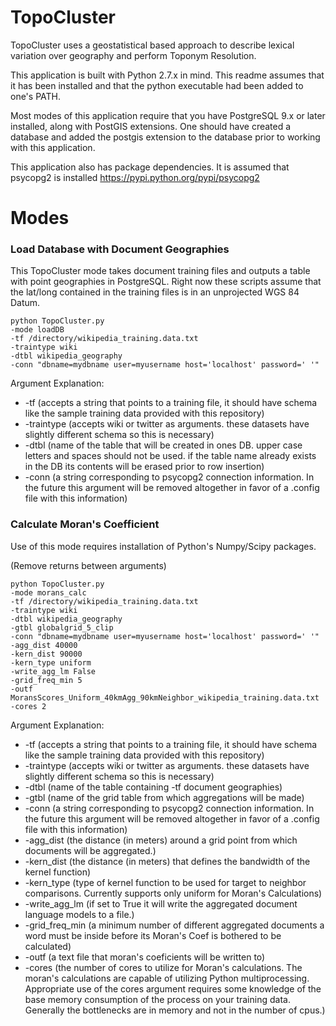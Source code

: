 TopoCluster
===========

TopoCluster uses a geostatistical based approach to describe lexical variation over geography and perform Toponym Resolution.

This application is built with Python 2.7.x in mind. This readme assumes that it has been installed and that the python executable had been added to one's PATH.

Most modes of this application require that you have PostgreSQL 9.x or later installed, along with PostGIS extensions. One should have created a database and added the postgis extension to the database prior to working with this application.

This application also has package dependencies. It is assumed that psycopg2 is installed https://pypi.python.org/pypi/psycopg2

Modes
=====

### Load Database with Document Geographies

This TopoCluster mode takes document training files and outputs a table with point geographies in PostgreSQL. Right now these scripts assume that the lat/long contained in the training files is in an unprojected WGS 84 Datum.

```
python TopoCluster.py 
-mode loadDB 
-tf /directory/wikipedia_training.data.txt 
-traintype wiki 
-dtbl wikipedia_geography 
-conn "dbname=mydbname user=myusername host='localhost' password=' '" 
```

Argument Explanation:
* -tf (accepts a string that points to a training file, it should have schema like the sample training data provided with this repository)
* -traintype (accepts wiki or twitter as arguments. these datasets have slightly different schema so this is necessary)
* -dtbl (name of the table that will be created in ones DB. upper case letters and spaces should not be used. if the table name already exists in the DB its contents will be erased prior to row insertion)
* -conn (a string corresponding to psycopg2 connection information. In the future this argument will be removed altogether in favor of a .config file with this information)

### Calculate Moran's Coefficient

Use of this mode requires installation of Python's Numpy/Scipy packages.

(Remove returns between arguments)
```
python TopoCluster.py 
-mode morans_calc 
-tf /directory/wikipedia_training.data.txt 
-traintype wiki 
-dtbl wikipedia_geography
-gtbl globalgrid_5_clip
-conn "dbname=mydbname user=myusername host='localhost' password=' '"
-agg_dist 40000
-kern_dist 90000
-kern_type uniform
-write_agg_lm False
-grid_freq_min 5
-outf MoransScores_Uniform_40kmAgg_90kmNeighbor_wikipedia_training.data.txt
-cores 2
```

Argument Explanation:
* -tf (accepts a string that points to a training file, it should have schema like the sample training data provided with this repository)
* -traintype (accepts wiki or twitter as arguments. these datasets have slightly different schema so this is necessary)
* -dtbl (name of the table containing -tf document geographies)
* -gtbl (name of the grid table from which aggregations will be made)
* -conn (a string corresponding to psycopg2 connection information. In the future this argument will be removed altogether in favor of a .config file with this information)
* -agg_dist (the distance (in meters) around a grid point from which documents will be aggregated.)
* -kern_dist (the distance (in meters) that defines the bandwidth of the kernel function)
* -kern_type (type of kernel function to be used for target to neighbor comparisons. Currently supports only uniform for Moran's Calculations)
* -write_agg_lm (if set to True it will write the aggregated document language models to a file.)
* -grid_freq_min (a minimum number of different aggregated documents a word must be inside before its Moran's Coef is bothered to be calculated)
* -outf (a text file that moran's coeficients will be written to)
* -cores (the number of cores to utilize for Moran's calculations. The moran's calculations are capable of utilizing Python multiprocessing. Appropriate use of the cores argument requires some knowledge of the base memory consumption of the process on your training data. Generally the bottlenecks are in memory and not in the number of cpus.)


